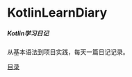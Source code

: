 # KotlinLearnDiary
##### Kotlin学习日记

从基本语法到项目实践，每天一篇日记记录。

[目录](https://github.com/rivenlee0/KotlinLearnDiary/tree/master/app/src/main/java/com/example/rivenlee/kotlin_learn_diary)

